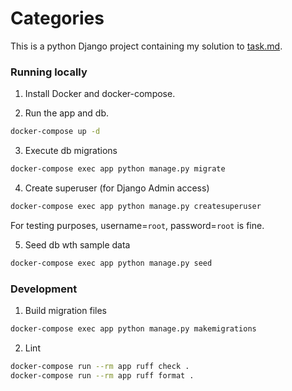 # Categories

This is a python Django project containing my solution to [task.md](./task.md).

### Running locally

1. Install Docker and docker-compose.

2. Run the app and db.
```bash
docker-compose up -d
```

3. Execute db migrations
```bash
docker-compose exec app python manage.py migrate
```

4. Create superuser (for Django Admin access)
```bash
docker-compose exec app python manage.py createsuperuser
```
For testing purposes, username=`root`, password=`root` is fine.

5. Seed db wth sample data
```bash
docker-compose exec app python manage.py seed
```

### Development

1. Build migration files
```bash
docker-compose exec app python manage.py makemigrations
```

2. Lint
```bash
docker-compose run --rm app ruff check .
docker-compose run --rm app ruff format .
```

